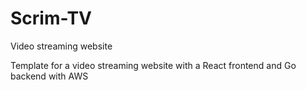 # Scrim-TV
Video streaming website

Template for a video streaming website with a React frontend and Go backend with AWS
